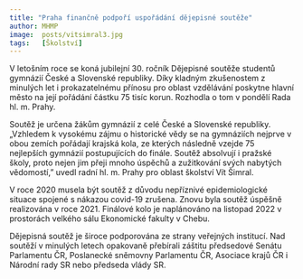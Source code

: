 ```yaml
---
title: "Praha finančně podpoří uspořádání dějepisné soutěže"
author: MHMP
image: 	posts/vitsimral3.jpg
tags:   [Školství]
---
```


V letošním roce se koná jubilejní 30. ročník Dějepisné soutěže studentů gymnázií České a Slovenské republiky. Díky kladným zkušenostem z minulých let i prokazatelnému přínosu pro oblast vzdělávání poskytne hlavní město na její pořádání částku 75 tisíc korun. Rozhodla o tom v pondělí Rada hl. m. Prahy. 

Soutěž je určena žákům gymnázií z celé České a Slovenské republiky. „Vzhledem k vysokému zájmu o historické vědy se na gymnáziích nejprve v obou zemích pořádají krajská kola, ze kterých následně vzejde 75 nejlepších gymnázií postupujících do finále. Soutěž absolvují i pražské školy, proto nejen jim přeji mnoho úspěchů a zužitkování svých nabytých vědomostí,” uvedl radní hl. m. Prahy pro oblast školství Vít Šimral.

V roce 2020 musela být soutěž z důvodu nepříznivé epidemiologické situace spojené s nákazou covid-19 zrušena. Znovu byla soutěž úspěšně realizována v roce 2021. Finálové kolo je naplánováno na listopad 2022 v prostorách velkého sálu Ekonomické fakulty v Chebu.

Dějepisná soutěž je široce podporována ze strany veřejných institucí. Nad soutěží v minulých letech opakovaně přebírali záštitu předsedové Senátu Parlamentu ČR, Poslanecké sněmovny Parlamentu ČR, Asociace krajů ČR i Národní rady SR nebo předseda vlády SR.
